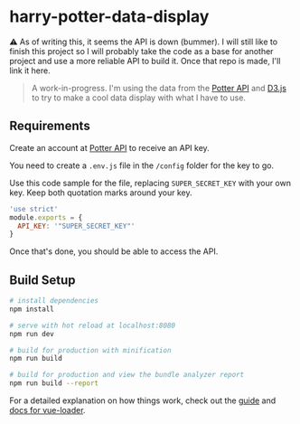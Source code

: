 # harry-potter-data-display

:warning: As of writing this, it seems the API is down (bummer). I will still like to finish this project so I will probably take the code as a base for another project and use a more reliable API to build it. Once that repo is made, I'll link it here.

> A work-in-progress. I'm using the data from the [Potter API](https://www.potterapi.com/) and [D3.js](https://d3js.org/) to try to make a cool data display with what I have to use.

## Requirements

Create an account at [Potter API](https://www.potterapi.com/) to receive an API key.

You need to create a `.env.js` file in the `/config` folder for the key to go.

Use this code sample for the file, replacing `SUPER_SECRET_KEY` with your own key. Keep both quotation marks around your key.
```javascript
'use strict'
module.exports = {
  API_KEY: '"SUPER_SECRET_KEY"'
}
```
Once that's done, you should be able to access the API.

## Build Setup

``` bash
# install dependencies
npm install

# serve with hot reload at localhost:8080
npm run dev

# build for production with minification
npm run build

# build for production and view the bundle analyzer report
npm run build --report
```

For a detailed explanation on how things work, check out the [guide](http://vuejs-templates.github.io/webpack/) and [docs for vue-loader](http://vuejs.github.io/vue-loader).
